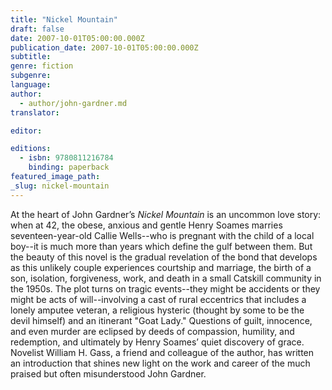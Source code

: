```yaml
---
title: "Nickel Mountain"
draft: false
date: 2007-10-01T05:00:00.000Z
publication_date: 2007-10-01T05:00:00.000Z
subtitle:
genre: fiction
subgenre:
language:
author:
  - author/john-gardner.md
translator:

editor:

editions:
  - isbn: 9780811216784
    binding: paperback
featured_image_path:
_slug: nickel-mountain
---
```


At the heart of John Gardner’s _Nickel Mountain_ is an uncommon love story: when at 42, the obese, anxious and gentle Henry Soames marries seventeen-year-old Callie Wells--who is pregnant with the child of a local boy--it is much more than years which define the gulf between them. But the beauty of this novel is the gradual revelation of the bond that develops as this unlikely couple experiences courtship and marriage, the birth of a son, isolation, forgiveness, work, and death in a small Catskill community in the 1950s. The plot turns on tragic events--they might be accidents or they might be acts of will--involving a cast of rural eccentrics that includes a lonely amputee veteran, a religious hysteric (thought by some to be the devil himself) and an itinerant "Goat Lady." Questions of guilt, innocence, and even murder are eclipsed by deeds of compassion, humility, and redemption, and ultimately by Henry Soames’ quiet discovery of grace. Novelist William H. Gass, a friend and colleague of the author, has written an introduction that shines new light on the work and career of the much praised but often misunderstood John Gardner.

